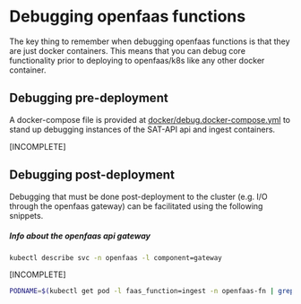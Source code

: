 # Debugging openfaas functions

The key thing to remember when debugging openfaas functions is that they are just docker containers. This means that you can debug core functionality prior to deploying to openfaas/k8s like any other docker container.

## Debugging pre-deployment

A docker-compose file is provided at [docker/debug.docker-compose.yml](docker/debug.docker-compose.yml) to stand up debugging instances of the SAT-API api and ingest containers.

\[INCOMPLETE\]

## Debugging post-deployment

Debugging that must be done post-deployment to the cluster (e.g. I/O through the openfaas gateway) can be facilitated using the following snippets.

##### Info about the openfaas api gateway

```bash
kubectl describe svc -n openfaas -l component=gateway
```

\[INCOMPLETE\]


```bash
PODNAME=$(kubectl get pod -l faas_function=ingest -n openfaas-fn | grep ingest | awk '{print $1}')
```
